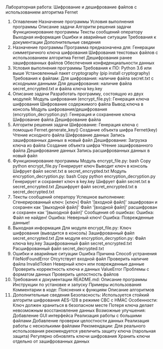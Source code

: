 Лабораторная работа: Шифрование и дешифрование файлов с использованием алгоритма Fernet
1. Оглавление
Назначение программы
Условия выполнения программы
Описание задачи
Алгоритм решения задачи
Функционирование программы
Тексты сообщений оператору
Выходная информация
Ошибки и аварийные ситуации
Требования к документации
Дополнительные сведения
2. Назначение программы
Программа предназначена для:
Генерации симметричного ключа шифрования
Шифрования текстовых файлов с использованием алгоритма Fernet
Дешифрования ранее зашифрованных файлов
Обеспечения конфиденциальности данных
3. Условия выполнения программы
Требования к ПО:
Python 3.6 или выше
Установленный пакет cryptography (pip install cryptography)
Требования к файлам:
Для шифрования: наличие файла secret.txt с исходными данными
Для дешифрования: наличие файла secret_encrypted.txt и файла ключа key.key
4. Описание задачи
Разработать программу, состоящую из двух модулей:
Модуль шифрования (encrypt_file.py):
Генерация ключа шифрования
Шифрование содержимого файла
Вывод ключа в консоль
Модуль шифрования/дешифрования (encryption_decryption.py):
Генерация и сохранение ключа
Шифрование файла
Дешифрование файла
5. Алгоритм решения задачи
Шифрование:
Генерация ключа с помощью Fernet.generate_key()
Создание объекта шифра Fernet(key)
Чтение исходного файла
Шифрование данных
Запись зашифрованных данных в новый файл
Дешифрование:
Загрузка ключа из файла
Создание объекта шифра
Чтение зашифрованного файла
Дешифрование данных
Запись расшифрованных данных в новый файл
6. Функционирование программы
Модуль encrypt_file.py:
bash
Copy
python encrypt_file.py
Генерирует ключ
Выводит ключ в консоль
Шифрует файл secret.txt в secret_encrypted.txt
Модуль encryption_decryption.py:
bash
Copy
python encryption_decryption.py
Генерирует и сохраняет ключ в key.key
Шифрует файл secret.txt в secret_encrypted.txt
Дешифрует файл secret_encrypted.txt в secret_decrypted.txt
7. Тексты сообщений оператору
Успешное выполнение:
Сгенерированный ключ: [ключ]
Файл '[входной файл]' зашифрован и сохранен как '[выходной файл]'
Файл '[входной файл]' расшифрован и сохранен как '[выходной файл]'
Сообщения об ошибках:
Ошибка: Файл не найден!
Ошибка: Неверный ключ!
Ошибка: Поврежденные данные!
8. Выходная информация
Для модуля encrypt_file.py:
Ключ шифрования (выводится в консоль)
Зашифрованный файл secret_encrypted.txt
Для модуля encryption_decryption.py:
Файл ключа key.key
Зашифрованный файл secret_encrypted.txt
Расшифрованный файл secret_decrypted.txt
9. Ошибки и аварийные ситуации
Ошибка	Причина	Способ устранения
FileNotFoundError	Отсутствует входной файл	Проверить наличие файла
InvalidToken	Неверный ключ или поврежденные данные	Проверить корректность ключа и данных
ValueError	Проблемы с форматом данных	Проверить целостность файлов
10. Требования к документации
README.md:
Описание программы
Инструкции по установке и запуску
Примеры использования
Комментарии в коде:
Пояснения к функциям
Описание алгоритмов
11. Дополнительные сведения
Безопасность: Используется стойкий алгоритм шифрования AES-128 в режиме CBC с HMAC
Особенности:
Ключ должен храниться в безопасном месте
Потеря ключа делает невозможным восстановление данных
Возможные улучшения:
Добавление GUI интерфейса
Реализация работы с большими файлами
Добавление проверки целостности данных
Реализация работы с несколькими файлами
Рекомендации:
Для реального использования рекомендуется увеличить защиту ключа (парольная защита)
Регулярно обновлять ключи шифрования
Хранить ключи отдельно от зашифрованных данных
